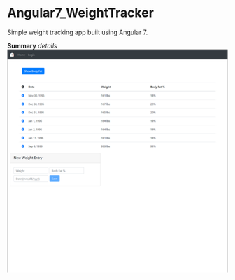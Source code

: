 # Angular7_WeightTracker
Simple weight tracking app built using Angular 7.

**Summary**
*details*
![](https://github.com/kunknown/Angular7_WeightTracker/blob/master/src/assets/home.PNG)
